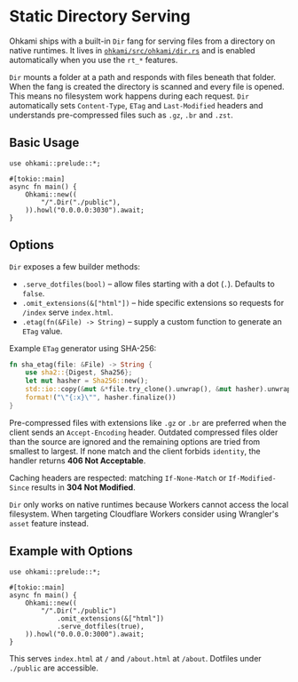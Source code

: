 # Static Directory Serving

Ohkami ships with a built-in `Dir` fang for serving files from a directory on
native runtimes. It lives in
[`ohkami/src/ohkami/dir.rs`](../ohkami-0.24/ohkami/src/ohkami/dir.rs) and is
enabled automatically when you use the `rt_*` features.

`Dir` mounts a folder at a path and responds with files beneath that folder. When
the fang is created the directory is scanned and every file is opened. This means
no filesystem work happens during each request. `Dir` automatically sets
`Content-Type`, `ETag` and `Last-Modified` headers and understands pre-compressed
files such as `.gz`, `.br` and `.zst`.

## Basic Usage

```rust,no_run
use ohkami::prelude::*;

#[tokio::main]
async fn main() {
    Ohkami::new((
        "/".Dir("./public"),
    )).howl("0.0.0.0:3030").await;
}
```

## Options

`Dir` exposes a few builder methods:

- `.serve_dotfiles(bool)` – allow files starting with a dot (`.`). Defaults to `false`.
- `.omit_extensions(&["html"])` – hide specific extensions so requests for
  `/index` serve `index.html`.
- `.etag(fn(&File) -> String)` – supply a custom function to generate an `ETag` value.

Example `ETag` generator using SHA-256:

```rust
fn sha_etag(file: &File) -> String {
    use sha2::{Digest, Sha256};
    let mut hasher = Sha256::new();
    std::io::copy(&mut &*file.try_clone().unwrap(), &mut hasher).unwrap();
    format!("\"{:x}\"", hasher.finalize())
}
```

Pre-compressed files with extensions like `.gz` or `.br` are preferred when the
client sends an `Accept-Encoding` header. Outdated compressed files older than
the source are ignored and the remaining options are tried from smallest to
largest. If none match and the client forbids `identity`, the handler returns
**406 Not Acceptable**.

Caching headers are respected: matching `If-None-Match` or `If-Modified-Since`
results in **304 Not Modified**.

`Dir` only works on native runtimes because Workers cannot access the local
filesystem. When targeting Cloudflare Workers consider using Wrangler's `asset`
feature instead.

## Example with Options

```rust,no_run
use ohkami::prelude::*;

#[tokio::main]
async fn main() {
    Ohkami::new((
        "/".Dir("./public")
            .omit_extensions(&["html"])
            .serve_dotfiles(true),
    )).howl("0.0.0.0:3000").await;
}
```

This serves `index.html` at `/` and `/about.html` at `/about`. Dotfiles under
`./public` are accessible.
